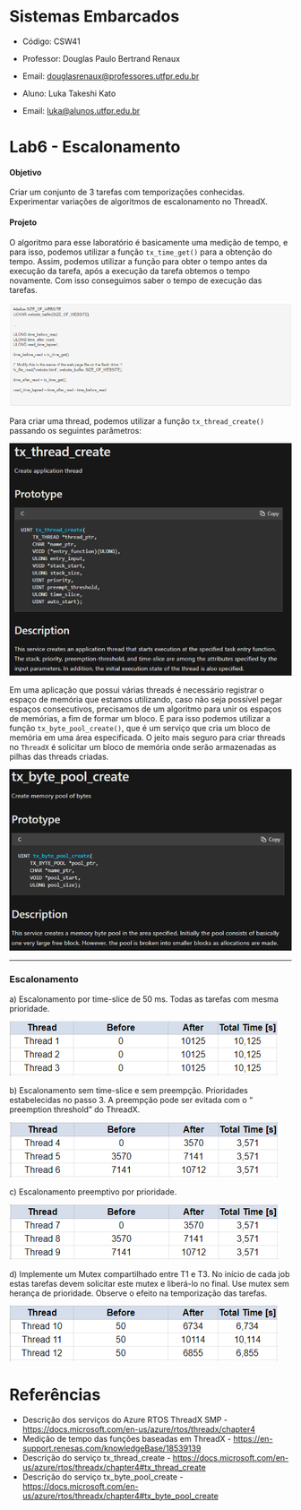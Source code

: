 # Sistemas Embarcados

- Código: CSW41
- Professor: Douglas Paulo Bertrand Renaux
- Email: douglasrenaux@professores.utfpr.edu.br

- Aluno: Luka Takeshi Kato
- Email: luka@alunos.utfpr.edu.br

# Lab6 - Escalonamento
#### Objetivo
Criar um conjunto de 3 tarefas com temporizações conhecidas. Experimentar variações de algoritmos de escalonamento no ThreadX.

#### Projeto

O algoritmo para esse laboratório é basicamente uma medição de tempo, e para isso, podemos utilizar a função `tx_time_get()` para a obtenção do tempo. Assim, podemos utilizar a função para obter o tempo antes da execução da tarefa, após a execução da tarefa obtemos o tempo novamente. Com isso conseguimos saber o tempo de execução das tarefas.

![tx_get_time](https://github.com/lukaltk/lukaltk_CSW41/blob/84d4cca2e40b2b1885cda34082bb5b9224be5240/Lab6/screenshots/tx_time_get.PNG)

Para criar uma thread, podemos utilizar a função `tx_thread_create()` passando os seguintes parâmetros:

![tx_create](https://github.com/lukaltk/lukaltk_CSW41/blob/84d4cca2e40b2b1885cda34082bb5b9224be5240/Lab6/screenshots/tx_thread_create.PNG)

Em uma aplicação que possui várias threads é necessário registrar o espaço de memória que estamos utilizando, caso não seja possível pegar espaços consecutivos, precisamos de um algoritmo para unir os espaços de memórias, a fim de formar um bloco. E para isso podemos utilizar a função `tx_byte_pool_create()`, que é um serviço que cria um bloco de memória em uma área especificada. O jeito mais seguro para criar threads no `ThreadX` é solicitar um bloco de memória onde serão armazenadas as pilhas das threads criadas.

![tx_byte_pool](https://github.com/lukaltk/lukaltk_CSW41/blob/84d4cca2e40b2b1885cda34082bb5b9224be5240/Lab6/screenshots/tx_byte_pool.PNG)

---

### Escalonamento

a) Escalonamento por time-slice de 50 ms. Todas as tarefas com mesma prioridade.

![Escalonamento_time-slice](https://github.com/lukaltk/lukaltk_CSW41/blob/84d4cca2e40b2b1885cda34082bb5b9224be5240/Lab6/screenshots/Escalonamento_time-slice.PNG)

b) Escalonamento sem time-slice e sem preempção. Prioridades estabelecidas no passo 3. A preempção pode ser evitada com o “
preemption threshold” do ThreadX.

![Escalonamento_sem_time-slice](https://github.com/lukaltk/lukaltk_CSW41/blob/84d4cca2e40b2b1885cda34082bb5b9224be5240/Lab6/screenshots/Escalonamento_sem_time-slice.PNG)

c) Escalonamento preemptivo por prioridade.

![Escalonamento_preemptivo](https://github.com/lukaltk/lukaltk_CSW41/blob/84d4cca2e40b2b1885cda34082bb5b9224be5240/Lab6/screenshots/Escalonamento_preemptivo.PNG)

d) Implemente um Mutex compartilhado entre T1 e T3. No início de cada job estas tarefas devem solicitar este mutex e liberá-lo no
final. Use mutex sem herança de prioridade. Observe o efeito na temporização das tarefas.

![Escalonamento_mutex compartilhado](https://github.com/lukaltk/lukaltk_CSW41/blob/84d4cca2e40b2b1885cda34082bb5b9224be5240/Lab6/screenshots/Escalonamento_mutex%20compartilhado.PNG)

# Referências

- Descrição dos serviços do Azure RTOS ThreadX SMP - https://docs.microsoft.com/en-us/azure/rtos/threadx/chapter4
- Medição de tempo das funções baseadas em ThreadX - https://en-support.renesas.com/knowledgeBase/18539139
- Descrição do serviço tx_thread_create - https://docs.microsoft.com/en-us/azure/rtos/threadx/chapter4#tx_thread_create
- Descrição do serviço tx_byte_pool_create - https://docs.microsoft.com/en-us/azure/rtos/threadx/chapter4#tx_byte_pool_create
